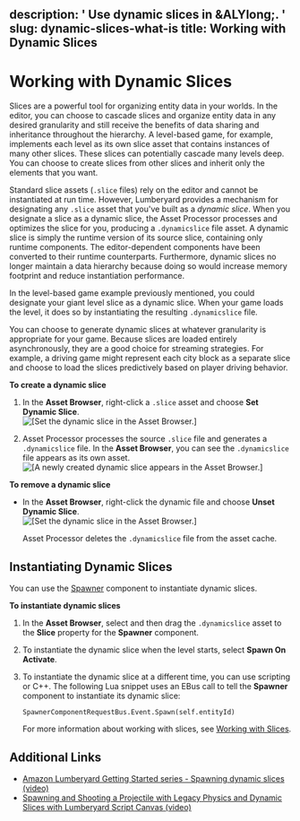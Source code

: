 description: ' Use dynamic slices in &ALYlong;. '
slug: dynamic-slices-what-is
title: Working with Dynamic Slices
---
# Working with Dynamic Slices<a name="dynamic-slices-what-is"></a>

Slices are a powerful tool for organizing entity data in your worlds\. In the editor, you can choose to cascade slices and organize entity data in any desired granularity and still receive the benefits of data sharing and inheritance throughout the hierarchy\. A level\-based game, for example, implements each level as its own slice asset that contains instances of many other slices\. These slices can potentially cascade many levels deep\. You can choose to create slices from other slices and inherit only the elements that you want\. 

Standard slice assets \(`.slice` files\) rely on the editor and cannot be instantiated at run time\. However, Lumberyard provides a mechanism for designating any `.slice` asset that you've built as a *dynamic slice*\. When you designate a slice as a dynamic slice, the Asset Processor processes and optimizes the slice for you, producing a `.dynamicslice` file asset\. A dynamic slice is simply the runtime version of its source slice, containing only runtime components\. The editor\-dependent components have been converted to their runtime counterparts\. Furthermore, dynamic slices no longer maintain a data hierarchy because doing so would increase memory footprint and reduce instantiation performance\. 

In the level\-based game example previously mentioned, you could designate your giant level slice as a dynamic slice\. When your game loads the level, it does so by instantiating the resulting `.dynamicslice` file\. 

You can choose to generate dynamic slices at whatever granularity is appropriate for your game\. Because slices are loaded entirely asynchronously, they are a good choice for streaming strategies\. For example, a driving game might represent each city block as a separate slice and choose to load the slices predictively based on player driving behavior\. 

**To create a dynamic slice**

1. In the **Asset Browser**, right\-click a `.slice` asset and choose **Set Dynamic Slice**\.  
![\[Set the dynamic slice in the Asset Browser.\]](/images/component/dynamic-slices-set-dynamic-flag.png)

1. Asset Processor processes the source `.slice` file and generates a `.dynamicslice` file\. In the **Asset Browser**, you can see the `.dynamicslice` file appears as its own asset\.  
![\[A newly created dynamic slice appears in the Asset Browser.\]](/images/component/dynamic-slices-dynamic-flag-set.png)

**To remove a dynamic slice**
+ In the **Asset Browser**, right\-click the dynamic file and choose **Unset Dynamic Slice**\.  
![\[Set the dynamic slice in the Asset Browser.\]](/images/component/dynamic-slices-unset-dynamic-flag.png)

  Asset Processor deletes the `.dynamicslice` file from the asset cache\.

## Instantiating Dynamic Slices<a name="dynamic-slices-how-to-instantiate"></a>

You can use the [Spawner](component-spawner.md) component to instantiate dynamic slices\. 

**To instantiate dynamic slices**

1. In the **Asset Browser**, select and then drag the `.dynamicslice` asset to the **Slice** property for the **Spawner** component\. 

1. To instantiate the dynamic slice when the level starts, select **Spawn On Activate**\.

1. To instantiate the dynamic slice at a different time, you can use scripting or C\+\+\. The following Lua snippet uses an EBus call to tell the **Spawner** component to instantiate its dynamic slice: 

   ```
   SpawnerComponentRequestBus.Event.Spawn(self.entityId)
   ```

   For more information about working with slices, see [Working with Slices](component-slices.md)\.

## Additional Links<a name="dynamic-slices-additional-links"></a>
+ [ Amazon Lumberyard Getting Started series \- Spawning dynamic slices \(video\)](https://www.youtube.com/watch?v=ERL4sqSXpMA&feature=youtu.be&t=1142)
+ [ Spawning and Shooting a Projectile with Legacy Physics and Dynamic Slices with Lumberyard Script Canvas \(video\)](https://www.youtube.com/watch?v=u_OwrFTLQfY&feature=youtu.be&t=320)
